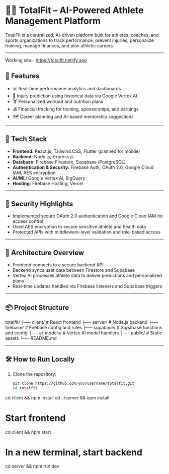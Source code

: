 # 🏋️‍♂️ TotalFit – AI-Powered Athlete Management Platform

TotalFit is a centralized, AI-driven platform built for athletes, coaches, and sports organizations to track performance, prevent injuries, personalize training, manage finances, and plan athletic careers.

---
Working site:- https://totalfit.netlify.app

## 🚀 Features

- 📊 Real-time performance analytics and dashboards
- 🧠 Injury prediction using historical data via Google Vertex AI
- 🏋️ Personalized workout and nutrition plans
- 💰 Financial tracking for training, sponsorships, and earnings
- 🗺️ Career planning and AI-based mentorship suggestions

---

## 🧠 Tech Stack

- **Frontend:** React.js, Tailwind CSS, Flutter (planned for mobile)
- **Backend:** Node.js, Express.js
- **Database:** Firebase Firestore, Supabase (PostgreSQL)
- **Authentication & Security:** Firebase Auth, OAuth 2.0, Google Cloud IAM, AES encryption
- **AI/ML:** Google Vertex AI, BigQuery
- **Hosting:** Firebase Hosting, Vercel

---

## 🔐 Security Highlights

- Implemented secure OAuth 2.0 authentication and Google Cloud IAM for access control
- Used AES encryption to secure sensitive athlete and health data
- Protected APIs with middleware-level validation and role-based access

---

## 🧩 Architecture Overview

- Frontend connects to a secure backend API
- Backend syncs user data between Firestore and Supabase
- Vertex AI processes athlete data to deliver predictions and personalized plans
- Real-time updates handled via Firebase listeners and Supabase triggers

---

## 📦 Project Structure
totalfit/
├── client/ # React frontend
├── server/ # Node.js backend
├── firebase/ # Firebase config and rules
├── supabase/ # Supabase functions and config
├── ai-models/ # Vertex AI model handlers
├── public/ # Static assets
└── README.md


---

## 🛠️ How to Run Locally

1. Clone the repository:
   ```bash
   git clone https://github.com/yourusername/totalfit.git
   cd totalfit
cd client && npm install
cd ../server && npm install
# Start frontend
cd client && npm start

# In a new terminal, start backend
cd server && npm run dev


